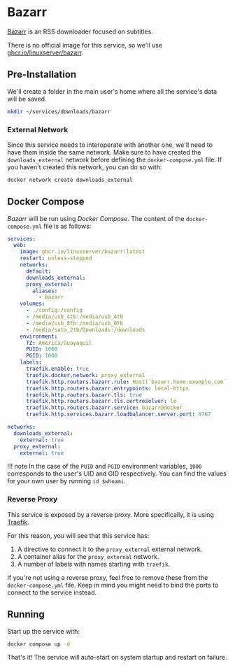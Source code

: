 # Bazarr

[Bazarr](https://www.bazarr.media/) is an RSS downloader focused on subtitles.

There is no official image for this service, so we'll use [ghcr.io/linuxserver/bazarr](https://hub.docker.com/r/linuxserver/bazarr).

## Pre-Installation

We'll create a folder in the main user's home where all the service's data will be saved.

```bash
mkdir ~/services/downloads/bazarr
```

### External Network

Since this service needs to interoperate with another one, we'll need to have them inside the same network. Make sure to have created the `downloads_external` network before defining the `docker-compose.yml` file. If you haven't created this network, you can do so with:

```bash
docker network create downloads_external
```

## Docker Compose

*Bazarr* will be run using *Docker Compose*. The content of the `docker-compose.yml` file is as follows:

```yaml
services:
  web:
    image: ghcr.io/linuxserver/bazarr:latest
    restart: unless-stopped
    networks:
      default:
      downloads_external:
      proxy_external:
        aliases:
          - bazarr
    volumes:
      - ./config:/config
      - /media/usb_4tb:/media/usb_4tb
      - /media/usb_8tb:/media/usb_8tb
      - /media/sata_2tb/Downloads:/downloads
    environment:
      TZ: America/Guayaquil
      PUID: 1000
      PGID: 1000
    labels:
      traefik.enable: true
      traefik.docker.network: proxy_external
      traefik.http.routers.bazarr.rule: Host(`bazarr.home.example.com`) || Host(`bazarr.vpn.example.com`)
      traefik.http.routers.bazarr.entrypoints: local-https
      traefik.http.routers.bazarr.tls: true
      traefik.http.routers.bazarr.tls.certresolver: le
      traefik.http.routers.bazarr.service: bazarr@docker
      traefik.http.services.bazarr.loadbalancer.server.port: 6767

networks:
  downloads_external:
    external: true
  proxy_external:
    external: true
```

!!! note
    In the case of the `PUID` and `PGID` environment variables, `1000` corresponds to the user's UID and GID respectively. You can find the values for your own user by running `id $whoami`.

### Reverse Proxy

This service is exposed by a reverse proxy. More specifically, it is using [Traefik](../networking/traefik.md).

For this reason, you will see that this service has:

1. A directive to connect it to the `proxy_external` external network.
2. A container alias for the `proxy_external` network.
3. A number of labels with names starting with `traefik`.

If you're not using a reverse proxy, feel free to remove these from the `docker-compose.yml` file.
Keep in mind you might need to bind the ports to connect to the service instead.

## Running

Start up the service with:

```bash
docker compose up -d
```

That's it! The service will auto-start on system startup and restart on failure.
